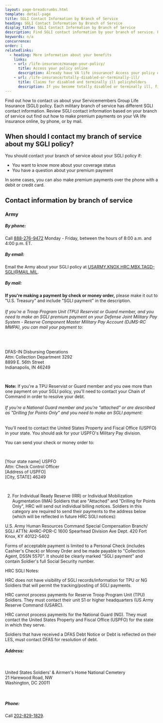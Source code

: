 ```yaml
---
layout: page-breadcrumbs.html
template: detail-page
title: SGLI Contact Information by Branch of Service
heading: SGLI Contact Information by Branch of Service
display_title: SGLI Contact Information by Branch of Service
description: Find SGLI contact information by your branch of service. Find out how to make premium payments on your VA life insurance online, by phone, or by mail. 
keywords: n/a
concurrence: 
order: 1
relatedlinks:
  - heading: More information about your benefits
    links:
    - url: /life-insurance/manage-your-policy/
      title: Access your policy online
      description: Already have VA life insurance? Access your policy online.
    - url: /life-insurance/totally-disabled-or-terminally-ill/
      title: Claims for disabled and terminally ill policyholders
      description: If you become totally disabled or terminally ill, find out if you can get certain benefits.
---
```


<div class="va-introtext">

Find out how to contact us about your Servicemembers Group Life Insurance (SGLI) policy. Each military branch of service has different SGLI contact information. Review SGLI contact information based on your branch of service out find out how to make premium payments on your VA life insurance online, by phone, or by mail. 

</div>

## When should I contact my branch of service about my SGLI policy?

You should contact your branch of service about your SGLI policy if:

- You want to know more about your coverage status
- You have a question about your premium payment

In some cases, you can also make premium payments over the phone with a debit or credit card. 

## Contact information by branch of service

### Army

##### By phone: 

Call <a href="tel:+18882769472">888-276-9472</a> Monday - Friday, between the hours of 8:00 a.m. and 4:00 p.m. ET.

##### By email: 

Email the Army about your SGLI policy at <a href="mailto:USARMY.KNOX.HRC.MBX.TAGD-SGLI@MAIL.MIL">USARMY.KNOX.HRC.MBX.TAGD-SGLI@MAIL.MIL</a>.

##### By mail: 

**If you're making a payment by check or money order,** please make it out to "U.S. Treasury" and include "SGLI payment" in the description. 

###### If you're a Troop Program Unit (TPU) Reservist or Guard member, and you need to make an SGLI premium payment on your Defense Joint Military Pay System - Reserve Component Master Military Pay Account (DJMS-RC MMPA), you can mail your payment to:
<br>
 <p class="va-address-block">
    DFAS-IN Disbursing Operations<br>
    Attn: Collection Department 3292<br>
    8899 E. 56th Street<br>
    Indianapolis, IN 46249<br>
</p>
<br>

**Note:** If you're a TPU Reservist or Guard member and you owe more than one payment on your SGLI policy, you'll need to contact your Chain of Command in order to resolve your debt. 

###### If you're a National Guard member and you're "attached" or are described as "Drilling for Points Only" and you need to make an SGLI payment:

You'll need to contact the United States Property and Fiscal Office (USPFO) in your state. You should ask for your USPFO's Military Pay division. 

You can send your check or money order to: 

<br>
 <p class="va-address-block">
    [Your state name] USPFO <br>
    Attn: Check Control Officer<br>
    [Address of USPFO]<br>
    [City, STATE] 46249<br>
</p>
<br>



2.  For Individual Ready Reserve (IRR) or Individual Mobilization Augmentation (IMA) Soldiers that are "Attached" and "Drilling for Points Only", HRC will send out individual billing notices.  Soldiers in this category are required to send their payments to the address below (which will be reflected in future HRC SGLI notices):
 
U.S. Army Human Resources Command 
Special Compensation Branch/ SGLI
ATTN: AHRC-PDR-C 
1600 Spearhead Division Ave Dept. 420 
Fort Knox, KY 40122-5402

Forms of acceptable payment is limited to a Personal Check (includes Cashier's Check) or Money Order and be made payable to "Collection Agent, DSSN 5570".  It should be clearly marked "SGLI payment" and contain Soldier's full Social Security number.

HRC SGLI Notes:

HRC does not have visibility of SGLI records/information for TPU or NG Soldiers that will permit the tracking/posting of SGLI payments.

HRC cannot process payments for Reserve Troop Program Unit (TPU) Soldiers. They must contact their unit S1 or higher headquarters (US Army Reserve Command (USARC). 

HRC cannot process payments for the National Guard (NG).  They must contact the United States Property and Fiscal Office (USPFO) for the state in which they serve.

Soldiers that have received a DFAS Debt Notice or Debt is reflected on their LES, must contact DFAS for resolution of debt.  





##### Address: 
<br>
 <p class="va-address-block">
    United States Soldiers' & Airmen's Home National Cemetery<br>
    21 Harewood Road, NW<br>
    Washington, DC 20011<br>
</p>
<br>
<h5>Phone:</h5>

Call <a href="tel:+12028291829">202-829-1829</a>.
